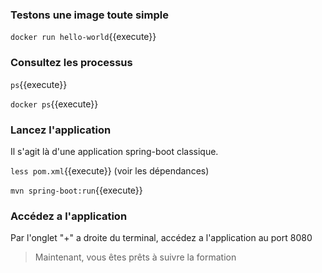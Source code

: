 

### Testons une image toute simple

`
docker run hello-world
`{{execute}}


### Consultez les processus

`
ps
`{{execute}}

`
docker ps
`{{execute}}

### Lancez l'application

Il s'agit là d'une application spring-boot classique.

`less pom.xml`{{execute}} (voir les dépendances)

`mvn spring-boot:run`{{execute}}

### Accédez a l'application

Par l'onglet "+" a droite du terminal, accédez a l'application au port 8080

> Maintenant, vous êtes prêts à suivre la formation
